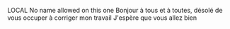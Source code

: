 LOCAL
No name allowed on this one
Bonjour à tous et à toutes,
désolé de vous occuper à corriger mon travail
J'espère que vous allez bien
